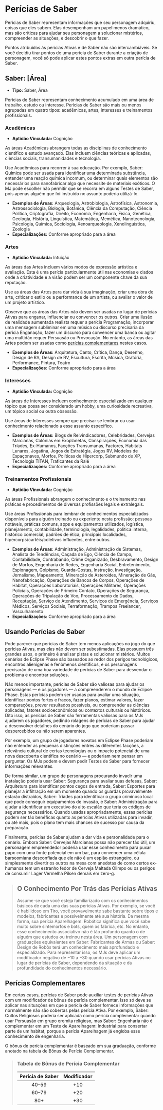 # Perícias de Saber

Perícias de Saber representam informações que seu personagem adquiriu, coisas que eles sabem. Elas desempenham um papel menos dramático, mas são críticas para ajudar seu personagem a solucionar mistérios, compreender as situações, e descobrir o que fazer.

Pontos atribuídos às perícias Ativas e de Saber não são intercambiáveis. Se você decidiu tirar pontos de uma perícia de Saber durante a criação de personagem, você só pode aplicar estes pontos extras em outra perícia de Saber.

## Saber: \[Área\]

<div class="stat-list">

- **Tipo:** Saber, Área

Perícias de Saber representam conhecimento acumulado em uma área de trabalho, estudo ou interesse. Perícias de Saber são mais ou menos agrupadas em quatro tipos: acadêmicas, artes, interesses e treinamentos profissionais.

</div>

### Acadêmicas

<div class="stat-list">

- **Aptidão Vinculada:** Cognição

As áreas Acadêmicas abrangem todas as disciplinas de conhecimento científico e estudo avançado. Elas incluem ciências teóricas e aplicadas, ciências sociais, transumanidades e tecnologia.

Use Acadêmicas para recorrer à sua educação. Por exemplo, Saber: Química pode ser usada para identificar uma determinada substância, entender uma reação química incomum, ou determinar quais elementos são necessários para nanofabricar algo que necessite de materiais exóticos. O MJ pode escolher não permitir que se recorra em alguns Testes de Saber, pois apenas alguém que foi instruído no assunto poderia utilizá-lo.

- **Exemplos de Áreas:** Arqueologia, Astrobiologia, Astrofísica, Astronomia, Astrossociologia, Biologia, Botânica, Ciência da Computação, Ciência Política, Criptografia, Direito, Economia, Engenharia, Física, Genética, Geologia, História, Linguística, Matemática, Memética, Nanotecnologia, Psicologia, Química, Sociologia, Xenoarqueologia, Xenolinguística, Zoologia
- **Especializações:** Conforme apropriado para a área

</div>

### Artes

<div class="stat-list">

- **Aptidão Vinculada:** Intuição

As áreas das Artes incluem vários modos de expressão artística e avaliação. Esta é uma perícia particularmente útil nas economias e clados onde a criatividade e a visão podem ser um componente chave da sua reputação.

Use as áreas das Artes para dar vida à sua imaginação, criar uma obra de arte, criticar o estilo ou a performance de um artista, ou avaliar o valor de um projeto artístico.

Observe que as áreas das Artes não devem ser usadas no lugar de perícias Ativas para enganar, influenciar ou convencer os outros. Criar uma ilusão de realidade aumentada realista requer a perícia Programação, incorporar uma mensagem subliminar em uma música ou discurso precisaria da perícia Enganação, fazer um discurso para convencer uma banca ou agitar uma multidão requer Persuasão ou Provocação. No entanto, as áreas das Artes podem ser usadas como [perícias complementares](../04/20-know-skills.md#complementary-skills) nestes casos.

- **Exemplos de Áreas:** Arquitetura, Canto, Crítica, Dança, Desenho, Design de RA, Design de RV, Escultura, Escrita, Música, Oratória, Performance, Pintura, Teatro
- **Especializações:** Conforme apropriado para a área

</div>

### Interesses

<div class="stat-list">

- **Aptidão Vinculada:** Cognição

As áreas de Interesses incluem conhecimento especializado em qualquer tópico que possa ser considerado um hobby, uma curiosidade recreativa, um tópico social ou outra obsessão.

Use áreas de Interesses sempre que precisar se lembrar ou usar conhecimento relacionado a esse assunto específico.

- **Exemplos de Áreas:** Blogs de Reivindicadores, Celebridades, Cervejas Marcianas, Colônias em Exoplanetas, Conspirações, Economia das Tríades, Ex-Humanos, Facções Transumanas, Factores, Habitats Lunares, Jogatina, Jogos de Estratégia, Jogos RV, Modelos de Espaçonaves, Morfos, Políticas de Hipercorp, Submundo de XP, Tecnologia TITAN, Traficantes da Ralé
- **Especializações:** Conforme apropriado para a área

</div>

### Treinamentos Profissionais

<div class="stat-list">

- **Aptidão Vinculada:** Cognição

As áreas Profissionais abrangem o conhecimento e o treinamento nas práticas e procedimentos de diversas profissões legais e extralegais.

Use áreas Profissionais para lembrar de conhecimentos especializados disponíveis para alguém treinado ou experiente nesta profissão: pessoas notáveis, práticas comuns, apps e equipamentos utilizados, logística, planejamento, contabilidade, terminologia, legalidades, política interna, histórico comercial, padrões de ética, principais localidades, hipercorps/cartéis/coletivos influentes, entre outros.

- **Exemplos de Áreas:** Administração, Administração de Sistemas, Analista de Tendências, Caçada de Ego, Ciência de Campo, Contabilidade, Contrabando, Crime Organizado, Desbravamento, Design de Morfos, Engenharia de Redes, Engenharia Social, Entretenimento, Espionagem, Golpismo, Guarda-Costas, Instrução, Investigação, Jornalismo, Mapeamento, Mineração de Asteroides, Mineração de Gás, Nanofabricação, Operações de Bancos de Corpos, Operações de Habitat, Operações Laboratoriais, Operações Militares, Operações Policiais, Operações de Primeiro Contato, Operações de Segurança, Operações de Tripulação de Voo, Processamento de Dados, Receptação, Serviço de Atendimento, Serviços de Emergência, Serviços Médicos, Serviços Sociais, Terraformação, Trampos Freelancer, Vasculhamento
- **Especializações:** Conforme apropriado para a área

</div>

## Usando Perícias de Saber

Pode parecer que perícias de Saber tem menos aplicações no jogo do que perícias Ativas, mas elas não devem ser subestimadas. Elas possuem três grandes usos, o primeiro é analisar pistas e solucionar mistérios. Muitos cenários de Eclipse Phase são baseados ao redor dos perigos tecnológicos, encontros alienígenas e fenômenos científicos, e os personagens precisarão de uma boa variedade de perícias de Saber para desvendar o problema e encontrar soluções.

Não menos importante, perícias de Saber são valiosas para ajudar os personagens — e os jogadores — a compreenderem o mundo de Eclipse Phase. Estas perícias podem ser usadas para avaliar uma situação, identificar pontos fortes e fracos, fazer planos, estimar valores, fazer comparações, prever resultados possíveis, ou compreender as ciências aplicadas, fatores socioeconômicos ou contextos culturais ou históricos. Dito isso, as perícias de Saber são ferramentas valiosas para os MJs ajudarem os jogadores, pedindo rolagens de perícias de Saber para ajudar a desenvolver detalhes do cenário do jogo que poderiam passar despercebidos ou não serem aparentes.

Por exemplo, um grupo de jogadores novatos em Eclipse Phase poderiam não entender as pequenas distinções entres as diferentes facções, a relevância cultural de certas tecnologias ou o impacto potencial de uma nova descoberta científica no cenário — e poderiam nem pensar em perguntar. Os MJs podem e devem pedir Testes de Saber para fornecer informações relevantes.

De forma similar, um grupo de personagens procurando invadir uma instalação poderia usar Saber: Segurança para avaliar suas defesas, Saber: Arquitetura para identificar pontos cegos de entrada, Saber: Esportes para planejar a infiltração em um momento quando os guardas provavelmente estarão distraídos, Saber: Tríades para identificar o grupo criminoso local que pode conseguir equipamentos de invasão, e Saber: Administração para ajudar a identificar um executivo do alto escalão que teria os códigos de segurança necessários. Quando usadas apropriadamente, essas perícias podem ser tão benéficas quanto as perícias Ativas utilizadas para invadir, ou até mais, pois o plano tem mais chances de sucesso por causa da preparação.

Finalmente, perícias de Saber ajudam a dar vida e personalidade para o cenário. Embora Saber: Cervejas Marcianas possa não parecer tão útil, um personagem empreendedor poderia usar esse conhecimento para puxar papo com uma fonte potencial em um bar, para convencer uma célula barsoomiana desconfiada que ele não é um espião estrangeiro, ou simplesmente divertir os outros na mesa com anedotas de como certos ex-humanos tem um estranho fedor de Cerveja Maltada Olimpo ou os perigos de consumir Lager Vermelha Pilsen demais em zero-g.

<blockquote>

## O Conhecimento Por Trás das Perícias Ativas

Assume-se que você esteja familiarizado com os conhecimentos básicos de cada uma das suas perícias Ativas. Por exemplo, se você é habilidoso em Tiro, você provavelmente sabe bastante sobre tipos e modelos, fabricantes e possivelmente até sua história. Da mesma forma, sua perícia Aparelhagem: Robótica significa que você sabe muito sobre sintemorfos e bots, quem os fabrica, etc. No entanto, esse conhecimento associativo não é tão profundo quanto o de alguém que estudou ou treinou nesta área. Um personagem com graduações equivalentes em Saber: Fabricantes de Armas ou Saber: Design de Robôs terá um conhecimento mais aprofundado e especializado. Para representar isso, os MJs deve aplicar um modificador negativo de −10 a −30 quando usar perícias Ativas no lugar de perícias de Saber, dependendo da situação e da profundidade do conhecimentos necessário.

</blockquote>

## Perícias Complementares

Em certos casos, perícias de Saber pode auxiliar testes de perícias Ativas com um modificador de bônus de perícia complementar. Isso só deve se aplicar nas situações em que a perícia de Saber fornece informações que normalmente não são cobertas pelas perícia Ativa. Por exemplo, Saber: Cultos Religiosos poderia ser aplicada como perícia complementar quando usar Persuasão em grupo eremita religioso, mas Saber: Engenharia não é complementar em um Teste de Aparelhagem: Industrial para consertar parte de um habitat, porque a perícia Aparelhagem já engloba esse conhecimento de engenharia.

O bônus de perícia complementar é baseado em sua graduação, conforme anotado na tabela de Bônus de Perícia Complementar.

<blockquote class="table">

### Tabela de Bônus de Perícia Complementar

| Perícia de Saber | Modificador |
|:----------------:|:-----------:|
|      40–59       |     +10     |
|      60–79       |     +20     |
|       80+        |     +30     |

</blockquote>
